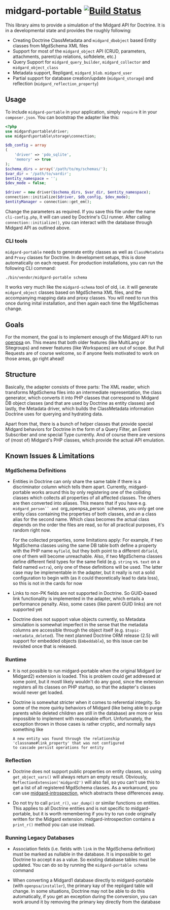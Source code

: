 midgard-portable [![Build Status](https://travis-ci.org/flack/midgard-portable.png?branch=master)](https://travis-ci.org/flack/midgard-portable)
================

This library aims to provide a simulation of the Midgard API for Doctrine.
It is in a developmental state and provides the roughly following:

 - Creating Doctrine ClassMetadata and `midgard_dbobject` based Entity classes from MgdSchema XML files
 - Support for most of the `midgard_object` API (CRUD, parameters, attachments, parent/up relations, softdelete, etc.)
 - Query Support for `midgard_query_builder`, `midgard_collector` and `midgard_object_class`
 - Metadata support, Repligard, `midgard_blob`. `midgard_user`
 - Partial support for database creation/update (`midgard_storage`) and reflection (`midgard_reflection_property`)

Usage
--------

To include `midgard-portable` in your application, simply `require` it in your `composer.json`. You can bootstrap
the adapter like this:

```php
<?php
use midgard\portable\driver;
use midgard\portable\storage\connection;

$db_config = array
(
    'driver' => 'pdo_sqlite',
    'memory' => true
);
$schema_dirs = array('/path/to/my/schemas/');
$var_dir = '/path/to/vardir';
$entity_namespace = '';
$dev_mode = false;

$driver = new driver($schema_dirs, $var_dir, $entity_namespace);
connection::initialize($driver, $db_config, $dev_mode);
$entityManager = connection::get_em();
```

Change the parameters as required. If you save this file under the name `cli-config.php`, it will can used by Doctrine's
CLI runner. After calling `connection::initialize()`, you can interact with the database through Midgard API as
outlined above.

### CLI tools

`midgard-portable` needs to generate entity classes as well as `ClassMetadata` and `Proxy` classes for Doctrine. In development setups, this is done automatically on each request. For production installations, you can run the following CLI command:

```
./bin/vendor/midgard-portable schema
```

It works very much like the `midgard-schema` tool of old, i.e. it will generate `midgard_object` classes based on MgdSchema XML files, and the accompanying mapping data and proxy classes. You will need to run this once during inital installation, and then again each time the MgdSchemas change.


Goals
-----

For the moment, the goal is to implement enough of the Midgard API to run [openpsa](https://github.com/flack/openpsa)
on. This means that both older features (like MultiLang or Sitegroups) and newer features (like Workspaces) are out of
scope. But Pull Requests are of course welcome, so if anyone feels motivated to work on those areas, go right ahead!

Structure
--------

Basically, the adapter consists of three parts: The XML reader, which transforms MgdSchema files into an intermediate
representation, the class generator, which converts it into PHP classes that correspond to Midgard DB object classes
(and that are used by Doctrine as entity classes) and lastly, the Metadata driver, which builds the ClassMetadata
information Doctrine uses for querying and hydrating data.

Apart from that, there is a bunch of helper classes that provide special Midgard behaviors for Doctrine in the form
of a Query Filter, an Event Subscriber and one special Type currently. And of course there are versions of (most of)
Midgard's PHP classes, which provide the actual API emulation.

Known Issues & Limitations
--------------------------

### MgdSchema Definitions

 - Entities in Doctrine can only share the same table if there is a discriminator column which tells them apart.
   Currently, midgard-portable works around this by only registering one of the colliding classes which collects
   all properties of all affected classes. The others are then converted into aliases. This means that
   if you have e.g. `midgard_person`` and `org_openpsa_person` schemas, you only get one entity class containing
   the properties of both classes, and an a class alias for the second name. Which class becomes the actual class
   depends on the order the files are read, so for all practical purposes, it's random right now.

   For the collected properties, some limitations apply: For example, if two MgdSchema classes using the same DB table
   both define a property with the PHP name `myfield`, but they both point to a different `dbfield`, one of them
   will become unreachable. Also, if two MgdSchema classes define different field types for the same field (e.g.
   `string` vs. `text` on a field named `extra`), only one of these definitions will be used. The latter case
   may be implementable in the adapter, but it really is not a solid configuration to begin with (as it could
   theoretically lead to data loss), so this is not in the cards for now

 - Links to non-PK fields are not supported in Doctrine. So GUID-based link functionality is implemented in the adapter,
   which entails a performance penalty. Also, some cases (like parent GUID links) are not supported yet

 - Doctrine does not support value objects currently, so Metadata simulation is somewhat imperfect in the sense
   that the metadata columns are accessible through the object itself (e.g. `$topic->metadata_deleted`). The
   next planned Doctrine ORM release (2.5) will support for embedded objects (`Embeddable`), so this issue can be revisited
   once that is released.

### Runtime

 - It is not possible to run midgard-portable when the original Midgard (or Midgard2) extension is loaded. This is
   problem could get addressed at some point, but it mostl likely wouldn't do any good, since the extension registers
   all its classes on PHP startup, so that the adapter's classes would never get loaded.

 - Doctrine is somewhat stricter when it comes to referential integrity. So some of the more quirky behaviors of
   Midgard (like being able to purge parents while deleted children are still in the database) are more or less
   impossible to implement with reasonable effort. Unfortunately, the exception thrown in those cases is rather
   cryptic, and normally says something like

   ```
   A new entity was found through the relationship 'classname#link_property' that was not configured
   to cascade persist operations for entity
   ```

### Reflection

 - Doctrine does not support public properties on entity classes, so using `get_object_vars()` will always return
   an empty result. Obviously, `ReflectionExtension('midgard2')` will also fail, so you can't use this to get a list
   of all registered MgdSchema classes. As a workaround, you can use [midgard-introspection](https://github.com/flack/midgard-introspection),
   which abstracts these differences away.

 - Do not try to call `print_r()`, `var_dump()` or similar functions on entities. This applies to all Doctrine entities
   and is not specific to midgard-portable, but it is worth remembering if you try to run code originally written for
   the Midgard extension. midgard-introspection contains a `print_r()` method you can use instead.

### Running Legacy Databases

 - Association fields (i.e. fields with `link` in the MgdSchema definition) must be marked as nullable in the database.
   It is impossible to get Doctrine to accept `0` as a value. So existing database tables must be updated. You can do so
   by running the `midgard-portable schema` command

 - When converting a Midgard1 database directly to midgard-portable (with `openpsa/installer`), the primary kay of the repligard table will change. In some situations, Doctrine may not be able to do this automatically, if you get an exception during the conversion, you can work around it by removing the primary key directly from the database
